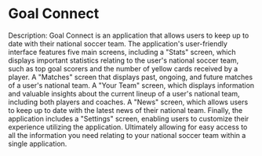 # Goal Connect

Description: Goal Connect is an application that allows users to keep up to date with their national soccer team. The application's user-friendly interface features five main screens, including a "Stats" screen, which displays important statistics relating to the user's national soccer team, such as top goal scorers and the number of yellow cards received by a player. A "Matches" screen that displays past, ongoing, and future matches of a user's national team. A "Your Team" screen, which displays information and valuable insights about the current lineup of a user's national team, including both players and coaches. A "News" screen, which allows users to keep up to date with the latest news of their national team. Finally, the application includes a "Settings" screen, enabling users to customize their experience utilizing the application. Ultimately allowing for easy access to all the information you need relating to your national soccer team within a single application.
